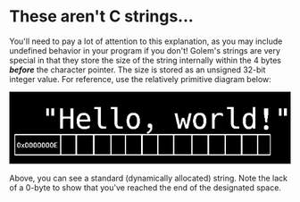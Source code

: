 # These aren't C strings...
You'll need to pay a lot of attention to this explanation, as you may include undefined behavior in your program if you don't! Golem's strings are very special in that they store the size of the string internally within the 4 bytes ***before*** the character pointer. The size is stored as an unsigned 32-bit integer value. For reference, use the relatively primitive diagram below:

![string_diagram](string_diagram.png)

Above, you can see a standard (dynamically allocated) string. Note the lack of a 0-byte to show that you've reached the end of the designated space. 